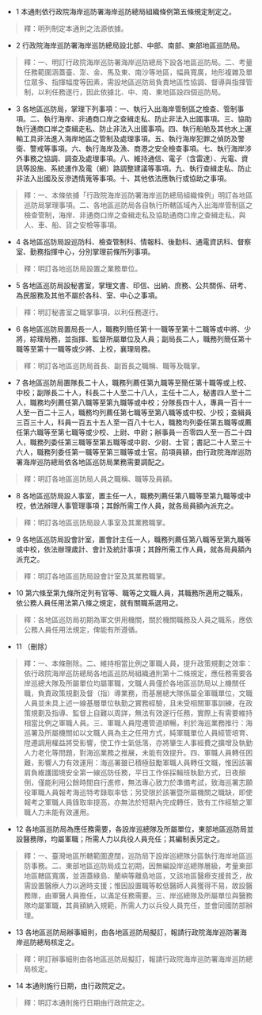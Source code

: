 * 1 本通則依行政院海岸巡防署海岸巡防總局組織條例第五條規定制定之。

> 釋：明列制定本通則之法源依據。

* 2 行政院海岸巡防署海岸巡防總局設北部、中部、南部、東部地區巡防局。

> 釋：一、明訂行政院海岸巡防署海岸巡防總局下設各地區巡防局。二、考量任務範圍涵蓋臺、澎、金、馬及東、南沙等地區，幅員寬廣，地形複雜及單位眾多、指揮幅度等因素，需設地區巡防局負責地區性協調、督導與指揮管制，以利任務遂行，因此依據北、中、南、東地區設四個巡防局。

* 3 各地區巡防局，掌理下列事項：一、執行入出海岸管制區之檢查、管制事項。二、執行海岸、非通商口岸之查緝走私、防止非法入出國事項。三、協助執行通商口岸之查緝走私、防止非法入出國事項。四、執行船舶及其他水上運輸工具非法進入海岸地區之管制及處理事項。五、執行海岸犯罪之偵防及警衛、警戒等事項。六、執行海岸及漁、商港之安全檢查事項。七、執行海岸涉外事務之協調、調查及處理事項。八、維持通信、電子（含雷達）、光電、資訊等設施、系統運作及電（網）路調整建議等事項。九、執行查緝走私、防止非法入出國及反滲透情蒐等事項。十、其他依法應執行或協助之事項。

> 釋：一、本條依據「行政院海岸巡防署海岸巡防總局組織條例」明訂各地區巡防局掌理事項。二、各地區巡防局各自執行所轄區域內入出海岸管制區之檢查管制，海岸、非通商口岸之查緝走私及協助通商口岸之查緝走私，與人、車、船、貨之安檢等事項。

* 4 各地區巡防局設巡防科、檢查管制科、情報科、後勤科、通電資訊科、督察室、勤務指揮中心，分別掌理前條所列事項。

> 釋：明訂各地巡防局設置之業務單位。

* 5 各地區巡防局設秘書室，掌理文書、印信、出納、庶務、公共關係、研考、為民服務及其他不屬於各科、室、中心之事項。

> 釋：明訂秘書室之職掌事項，以利任務遂行。

* 6 各地區巡防局置局長一人，職務列簡任第十一職等至第十二職等或中將、少將，綜理局務，並指揮、監督所屬單位及人員；副局長二人，職務列簡任第十職等至第十一職等或少將、上校，襄理局務。

> 釋：明訂各地區巡防局首長、副首長之職稱、職等及職掌。

* 7 各地區巡防局置隊長二十人，職務列薦任第九職等至簡任第十職等或上校、中校；副隊長二十人，科長二十人至二十八人，主任十二人，秘書四人至十二人，職務均列薦任第八職等至第九職等或中校；分隊長四十人，專員一百十一人至一百二十三人，職務均列薦任第七職等至第八職等或中校、少校；查緝員三百三十人，科員一百五十五人至一百八十七人，職務均列委任第五職等或薦任第六職等至第七職等或少校、上尉、中尉；辦事員一百零四人至一百二十四人，職務列委任第三職等至第五職等或中尉、少尉、士官；書記二十人至三十六人，職務列委任第一職等至第三職等或士官。前項員額，由行政院海岸巡防署海岸巡防總局依各地區巡防局業務需要調配之。

> 釋：明訂各地區巡防局人員之職稱、職等及員額。

* 8 各地區巡防局設人事室，置主任一人，職務列薦任第八職等至第九職等或中校，依法辦理人事管理事項；其餘所需工作人員，就各局員額內派充之。

> 釋：明訂各地區巡防局設人事室及其業務職掌。

* 9 各地區巡防局設會計室，置會計主任一人，職務列薦任第八職等至第九職等或中校，依法辦理歲計、會計及統計事項；其餘所需工作人員，就各局員額內派充之。

> 釋：明訂各地區巡防局設會計室及其業務職掌。

* 10 第六條至第九條所定列有官等、職等之文職人員，其職務所適用之職系，依公務人員任用法第八條之規定，就有關職系選用之。

> 釋：各地區巡防局初期為軍文併用機關，關於機關職務及人員之職系，應依公務人員任用法規定，俾能有所遵循。

* 11 （刪除）

> 釋：一、本條刪除。二、維持相當比例之軍職人員，提升政策規劃之效率：依行政院海岸巡防總局各地區巡防局組織通則第十二條規定，應任務需要各岸巡總大隊及所屬單位均屬軍職，文職人員僅於各地區巡防局以上機關任職，負責政策規劃及督（指）導業務，而基層總大隊係屬全軍職單位，文職人員並未具上述一線基層單位執勤之實務經驗，且未受相關軍事訓練，在政策規劃及指導、監督上自難以周詳，無法有效遂行任務，實際上有需要維持相當比例之軍職人員。三、軍職人員陞遷管道順暢，利於海巡業務推行：海巡署及所屬機關如以文職人員為主之任用方式，純軍職單位人員經管培育、陞遷調用權益將受影響，使工作士氣低落，亦將肇生人事經費之擴增及執勤人力老化等問題，對海巡業務之推展，未能有效提升。四、軍職人員轉任困難，影響人力有效運用：海巡署雖已積極鼓勵軍職人員轉任文職，惟因該署肩負維護國境安全第一線巡防任務，平日工作係採輪班執勤方式，日夜顛倒，僅能利用公餘時間自行進修，無法專心致力於準備考試，致海巡署志願役軍職人員報考海巡特考錄取率低；另受限於該署暨所屬機關之職缺，即使報考之軍職人員錄取率提高，亦無法於短期內完成轉任，致有工作經驗之軍職人力未能有效運用。

* 12 各地區巡防局為應任務需要，各設岸巡總隊及所屬單位，東部地區巡防局並設醫務隊，均屬軍職；所需人力以兵役人員充任；其編制表另定之。

> 釋：一、臺灣地區所轄範圍遼闊，巡防局下設岸巡總隊分區執行海岸地區巡防事務。二、東部地區巡防局成立初期，因無編設岸巡總隊層級，考量東部地區轄區寬廣，並涵蓋綠島、蘭嶼等離島地區，又該地區醫療支援貧乏，故需設置醫療人力以適時支援；惟因設置職等較低醫師人員獲得不易，故設醫務隊，由軍醫人員擔任，以滿足任務需要。三、岸巡總隊及所屬單位與醫務隊均屬軍職，其員額納入規範，所需人力以兵役人員充任，並會同國防部辦理。

* 13 各地區巡防局辦事細則，由各地區巡防局擬訂，報請行政院海岸巡防署海岸巡防總局核定之。

> 釋：明訂辦事細則由各地區巡防局擬訂，報請行政院海岸巡防署海岸巡防總局核定。

* 14 本通則施行日期，由行政院定之。

> 釋：明訂本通則施行日期由行政院定之。

